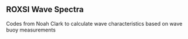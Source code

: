 ## ROXSI Wave Spectra

Codes from Noah Clark to calculate wave characteristics based on wave buoy measurements
